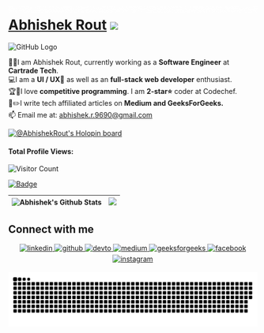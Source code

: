# ![Hello](Hello(1).gif)[Abhishek Rout](https://abhishek-rout.github.io/) <img src="https://raw.githubusercontent.com/MartinHeinz/MartinHeinz/master/wave.gif" width="30">
![GitHub Logo](https://user-images.githubusercontent.com/64718836/92372981-5161db00-f11b-11ea-8092-1b4ef99678d3.jpeg)

👨‍🎓I am Abhishek Rout, currently working as a **Software Engineer** at **Cartrade Tech**. <br />
💻I am a **UI / UX**📱 as well as an **full-stack web developer** enthusiast.<br />
🏆🥇I love **competitive programming**. I am **2-star⭐️** coder at Codechef.<br />
📝✏️I write tech affiliated articles on **Medium and GeeksForGeeks.** <br />
📫 Email me at: <a onclick="window.open('mailto:abhishek.r.9690@gmail.com')" target="_blank">abhishek.r.9690@gmail.com</a><br />

[![@AbhishekRout's Holopin board](https://www.holopin.me/abhishekrout)](https://holopin.io/@abhishekrout)


#### Total Profile Views:
![Visitor Count](https://profile-counter.glitch.me/abhishek-rout/count.svg)

[![Badge](https://cp-logo.vercel.app/codechef/abhishek_rout)](https://www.codechef.com/users/abhishek_rout)


![Abhishek's Github Stats](https://github-readme-stats.vercel.app/api?username=Abhishek-Rout&show_icons=true)|<img src="https://github-readme-streak-stats.herokuapp.com/?user=abhishek-rout"/>|
|---|---|
 
 

## Connect with me  
<div align="center">
 <a href="https://www.linkedin.com/in/abhishek-rout-032330192/" target="_blank">
<img src=https://img.shields.io/badge/linkedin-%231E77B5.svg?&style=for-the-badge&logo=linkedin&logoColor=white alt=linkedin style="margin-bottom: 5px;" />
</a>
<a href="https://github.com/Abhishek-Rout" target="_blank">
<img src=https://img.shields.io/badge/github-%2324292e.svg?&style=for-the-badge&logo=github&logoColor=white alt=github style="margin-bottom: 5px;" />
</a>
<a href="https://dev.to/abhishekrout" target="_blank">
<img src=https://img.shields.io/badge/dev.to-%2308090A.svg?&style=for-the-badge&logo=dev.to&logoColor=white alt=devto style="margin-bottom: 5px;" />
</a>
<a href="https://medium.com/@abhishek.r.9690" target="_blank">
<img src=https://img.shields.io/badge/medium-%23292929.svg?&style=for-the-badge&logo=medium&logoColor=white alt=medium style="margin-bottom: 5px;" />
</a>
<a href="https://auth.geeksforgeeks.org/user/antminer" target="_blank">
<img src=https://img.shields.io/badge/geeksforgeeks-%2f8d46.svg?&style=for-the-badge&logo=geeksforgeeks&logoColor=white alt=geeksforgeeks style="margin-bottom: 5px;" />
</a>
<a href="https://www.facebook.com/abhishek.rout.1829/" target="_blank">
<img src=https://img.shields.io/badge/facebook-%232E87FB.svg?&style=for-the-badge&logo=facebook&logoColor=white alt=facebook style="margin-bottom: 5px;" />
</a>
<a href="https://instagram.com/mr.abhishek_rout" target="_blank">
<img src=https://img.shields.io/badge/instagram-%23000000.svg?&style=for-the-badge&logo=instagram&logoColor=white alt=instagram style="margin-bottom: 5px;" />
</a>
</div>

![Snake Graph](https://github.com/kothariji/kothariji/blob/master/github-user-contribution.svg)
